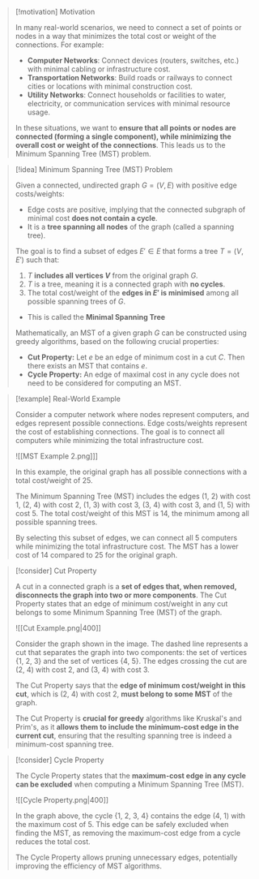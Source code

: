 

> [!motivation] Motivation
>
> In many real-world scenarios, we need to connect a set of points or nodes in a way that minimizes the total cost or weight of the connections. For example:
>
> - **Computer Networks**: Connect devices (routers, switches, etc.) with minimal cabling or infrastructure cost.
> - **Transportation Networks**: Build roads or railways to connect cities or locations with minimal construction cost.
> - **Utility Networks**: Connect households or facilities to water, electricity, or communication services with minimal resource usage.
>
> In these situations, we want to **ensure that all points or nodes are connected (forming a single component), while minimizing the overall cost or weight of the connections**. This leads us to the Minimum Spanning Tree (MST) problem.

> [!idea] Minimum Spanning Tree (MST) Problem
>
> Given a connected, undirected graph $G = (V, E)$ with positive edge costs/weights:
>
> - Edge costs are positive, implying that the connected subgraph of minimal cost **does not contain a cycle**.
> - It is a **tree spanning all nodes** of the graph (called a spanning tree).
>
> The goal is to find a subset of edges $E' \in E$ that forms a tree $T = (V, E')$ such that:
>
> 1. $T$ **includes all vertices $V$** from the original graph $G$.
> 2. $T$ is a tree, meaning it is a connected graph with **no cycles**.
> 3. The total cost/weight of the **edges in $E'$ is minimised** among all possible spanning trees of $G$.
> - This is called the **Minimal Spanning Tree**
>
> Mathematically, an MST of a given graph $G$ can be constructed using greedy algorithms, based on the following crucial properties:
>
> - **Cut Property:** Let $e$ be an edge of minimum cost in a cut $C$. Then there exists an MST that contains $e$.
> - **Cycle Property:** An edge of maximal cost in any cycle does not need to be considered for computing an MST.

> [!example] Real-World Example
>
> Consider a computer network where nodes represent computers, and edges represent possible connections. Edge costs/weights represent the cost of establishing connections. The goal is to connect all computers while minimizing the total infrastructure cost.
>
> ![[MST Example 2.png]]]
>
> In this example, the original graph has all possible connections with a total cost/weight of 25.
>
> The Minimum Spanning Tree (MST) includes the edges (1, 2) with cost 1, (2, 4) with cost 2, (1, 3) with cost 3, (3, 4) with cost 3, and (1, 5) with cost 5. The total cost/weight of this MST is 14, the minimum among all possible spanning trees.
>
> By selecting this subset of edges, we can connect all 5 computers while minimizing the total infrastructure cost. The MST has a lower cost of 14 compared to 25 for the original graph.

> [!consider] Cut Property
>
> A cut in a connected graph is a **set of edges that, when removed, disconnects the graph into two or more components**. The Cut Property states that an edge of minimum cost/weight in any cut belongs to some Minimum Spanning Tree (MST) of the graph.
>
> ![[Cut Example.png|400]]
>
> Consider the graph shown in the image. The dashed line represents a cut that separates the graph into two components: the set of vertices {1, 2, 3} and the set of vertices {4, 5}. The edges crossing the cut are (2, 4) with cost 2, and (3, 4) with cost 3.
>
> The Cut Property says that the **edge of minimum cost/weight in this cut**, which is (2, 4) with cost 2, **must belong to some MST** of the graph.
>
> The Cut Property is **crucial for greedy** algorithms like Kruskal's and Prim's, as it **allows them to include the minimum-cost edge in the current cut**, ensuring that the resulting spanning tree is indeed a minimum-cost spanning tree.

> [!consider] Cycle Property
>
> The Cycle Property states that the **maximum-cost edge in any cycle can be excluded** when computing a Minimum Spanning Tree (MST).
>
> ![[Cycle Property.png|400]]
>
> In the graph above, the cycle {1, 2, 3, 4} contains the edge (4, 1) with the maximum cost of 5. This edge can be safely excluded when finding the MST, as removing the maximum-cost edge from a cycle reduces the total cost.
>
> The Cycle Property allows pruning unnecessary edges, potentially improving the efficiency of MST algorithms.


